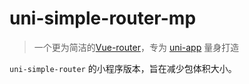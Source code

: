 # uni-simple-router-mp

> 一个更为简洁的[Vue-router](https://router.vuejs.org/zh/)，专为 [uni-app](https://uniapp.dcloud.io/) 量身打造

`uni-simple-router` 的小程序版本，旨在减少包体积大小。

